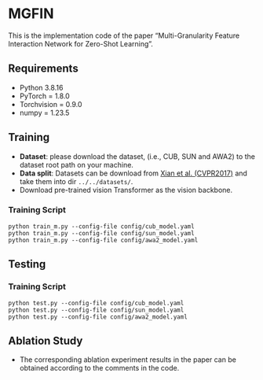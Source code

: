 # MGFIN
This is the implementation code of the paper “Multi-Granularity Feature Interaction Network for Zero-Shot Learning”.


## Requirements
- Python 3.8.16
- PyTorch = 1.8.0
- Torchvision = 0.9.0
- numpy = 1.23.5

## Training
- **Dataset**: please download the dataset, (i.e., CUB, SUN and AWA2) to the dataset root path on your machine.
- **Data split**: Datasets can be download from [Xian et al. (CVPR2017)](https://datasets.d2.mpi-inf.mpg.de/xian/xlsa17.zip) and take them into dir ```../../datasets/```.
- Download pre-trained vision Transformer as the vision backbone.

### Training Script
```shell
python train_m.py --config-file config/cub_model.yaml
python train_m.py --config-file config/sun_model.yaml
python train_m.py --config-file config/awa2_model.yaml
```

## Testing
<!-- You can download the pre-trained model on three different datasets: CUB, SUN, AWA2 in the CZSL/GZSL setting.  -->
### Training Script
```shell
python test.py --config-file config/cub_model.yaml
python test.py --config-file config/sun_model.yaml
python test.py --config-file config/awa2_model.yaml
```

## Ablation Study
- The corresponding ablation experiment results in the paper can be obtained according to the comments in the code.
